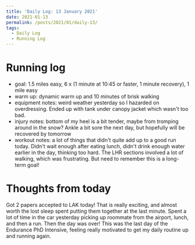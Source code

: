 ```yaml
---
title: 'Daily Log: 13 January 2021'
date: 2021-01-13
permalink: /posts/2021/01/daily-13/
tags:
  - Daily Log
  - Running Log
---
```


# Running log
- goal: 1.5 miles easy, 6 x (1 minute at 10:45 or faster, 1 minute recovery), 1 mile easy
- warm up: dynamic warm up and 10 minutes of brisk walking
- equipment notes: weird weather yesterday so I hazarded on overdressing. Ended up with tank under canopy jacket which wasn't too bad.
- injury notes: bottom of my heel is a bit tender, maybe from tromping around in the snow? Ankle a bit sore the next day, but hopefully will be recovered by tomorrow
- workout notes: a lot of things that didn't quite add up to a good run today. Didn't wait enough after eating lunch, didn't drink enough water earlier in the day, thinking too hard. The LHR sections involved a lot of walking, which was frustrating. But need to remember this is a long-term goal!

# Thoughts from today
Got 2 papers accepted to LAK today! That is really exciting, and almost worth the lost sleep spent putting them together at the last minute. Spent a lot of time in the car yesterday picking up roommate from the airport, lunch, and then a run. Then the day was over! This was the last day of the Endurance PhD Intensive, feeling really motivated to get my daily routine up and running again.

